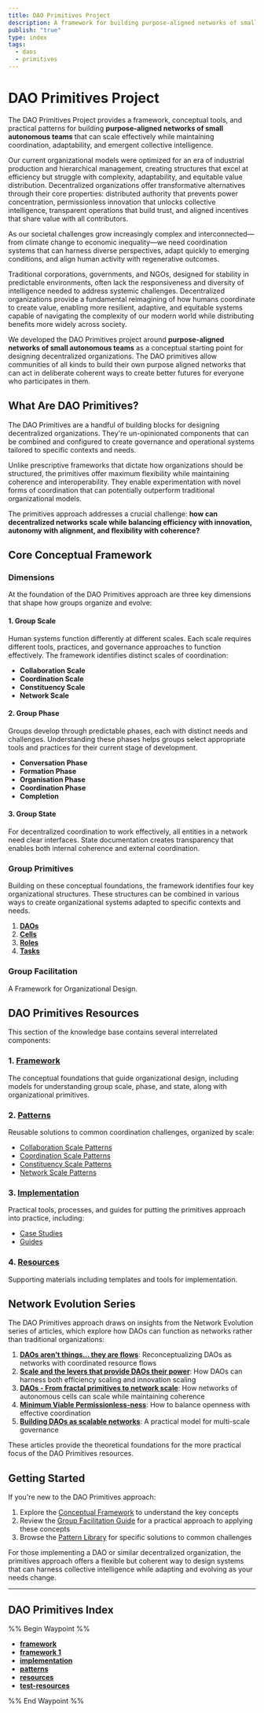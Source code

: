 ```yaml
---
title: DAO Primitives Project
description: A framework for building purpose-aligned networks of small autonomous teams that harness collective intelligence
publish: "true"
type: index
tags:
  - daos
  - primitives
---
```


# DAO Primitives Project

The DAO Primitives Project provides a framework, conceptual tools, and practical patterns for building **purpose-aligned networks of small autonomous teams** that can scale effectively while maintaining coordination, adaptability, and emergent collective intelligence.

Our current organizational models were optimized for an era of industrial production and hierarchical management, creating structures that excel at efficiency but struggle with complexity, adaptability, and equitable value distribution. Decentralized organizations offer transformative alternatives through their core properties: distributed authority that prevents power concentration, permissionless innovation that unlocks collective intelligence, transparent operations that build trust, and aligned incentives that share value with all contributors. 

As our societal challenges grow increasingly complex and interconnected—from climate change to economic inequality—we need coordination systems that can harness diverse perspectives, adapt quickly to emerging conditions, and align human activity with regenerative outcomes. 

Traditional corporations, governments, and NGOs, designed for stability in predictable environments, often lack the responsiveness and diversity of intelligence needed to address systemic challenges. Decentralized organizations provide a fundamental reimagining of how humans coordinate to create value, enabling more resilient, adaptive, and equitable systems capable of navigating the complexity of our modern world while distributing benefits more widely across society.

We developed the DAO Primitives project around  **purpose-aligned networks of small autonomous teams** as a conceptual starting point for designing decentralized organizations. The DAO primitives allow communities of all kinds to build their own purpose aligned networks that can act in deliberate coherent ways to create better futures for everyone who participates in them.  

## What Are DAO Primitives?

The DAO Primitives are a handful of building blocks for designing decentralized organizations. They're un-opinionated components that can be combined and configured to create governance and operational systems tailored to specific contexts and needs.

Unlike prescriptive frameworks that dictate how organizations should be structured, the primitives offer maximum flexibility while maintaining coherence and interoperability. They enable experimentation with novel forms of coordination that can potentially outperform traditional organizational models.

The primitives approach addresses a crucial challenge: **how can decentralized networks scale while balancing efficiency with innovation, autonomy with alignment, and flexibility with coherence?**

## Core Conceptual Framework

### Dimensions
At the foundation of the DAO Primitives approach are three key dimensions that shape how groups organize and evolve:

#### 1. Group Scale
Human systems function differently at different scales. Each scale requires different tools, practices, and governance approaches to function effectively. The framework identifies distinct scales of coordination:
- **Collaboration Scale**
- **Coordination Scale**
- **Constituency Scale**
- **Network Scale**



#### 2. Group Phase

Groups develop through predictable phases, each with distinct needs and challenges. Understanding these phases helps groups select appropriate tools and practices for their current stage of development.
- **Conversation Phase**
- **Formation Phase**
- **Organisation Phase**
- **Coordination Phase**
- **Completion**


#### 3. Group State

For decentralized coordination to work effectively, all entities in a network need clear interfaces. State documentation creates transparency that enables both internal coherence and external coordination.

### Group Primitives

Building on these conceptual foundations, the framework identifies four key organizational structures. These structures can be combined in various ways to create organizational systems adapted to specific contexts and needs.

1. **[DAOs](notes/dao-primitives/framework/organizational-primitives/daos.md)**
2. **[Cells](notes/dao-primitives/framework/organizational-primitives/cells.md)**
3. **[Roles](notes/dao-primitives/framework/organizational-primitives/roles.md)**
4. **[Tasks](notes/dao-primitives/framework/organizational-primitives/tasks.md)**

### Group Facilitation 
A Framework for Organizational Design. 


## DAO Primitives Resources

This section of the knowledge base contains several interrelated components:

### 1. [Framework](notes/dao-primitives/framework/framework.md)
The conceptual foundations that guide organizational design, including models for understanding group scale, phase, and state, along with organizational primitives.

### 2. [Patterns](notes/dao-primitives/patterns/patterns.md)
Reusable solutions to common coordination challenges, organized by scale:
- [Collaboration Scale Patterns](notes/dao-primitives/patterns/collaboration-scale-patterns/collaboration-scale-patterns.md)
- [Coordination Scale Patterns](notes/dao-primitives/patterns/coordination-scale-patterns/coordination-scale-patterns.md)
- [Constituency Scale Patterns](notes/dao-primitives/patterns/constituency-scale-patterns/constituency-scale-patterns.md)
- [Network Scale Patterns](notes/dao-primitives/patterns/network-scale-patterns/network-scale-patterns.md)

### 3. [Implementation](notes/dao-primitives/implementation/implementation.md)
Practical tools, processes, and guides for putting the primitives approach into practice, including:
- [Case Studies](notes/dao-primitives/implementation/case-studies)
- [Guides](notes/dao-primitives/implementation/guides)

### 4. [Resources](notes/dao-primitives/resources/resources.md)
Supporting materials including templates and tools for implementation.

## Network Evolution Series

The DAO Primitives approach draws on insights from the Network Evolution series of articles, which explore how DAOs can function as networks rather than traditional organizations:

1. **[DAOs aren't things... they are flows](DAOs%20aren't%20things...%20they%20are%20flows..md)**: Reconceptualizing DAOs as networks with coordinated resource flows
2. **[Scale and the levers that provide DAOs their power](Scale%20and%20the%20levers%20that%20provide%20DAOs%20their%20power.md)**: How DAOs can harness both efficiency scaling and innovation scaling
3. **[DAOs - From fractal primitives to network scale](DAOs%20-%20From%20fractal%20primitives%20to%20network%20scale..md)**: How networks of autonomous cells can scale while maintaining coherence
4. **[Minimum Viable Permissionless-ness](Minimum%20Viable%20Permissionless-ness.md)**: How to balance openness with effective coordination
5. **[Building DAOs as scalable networks](Building%20DAOs%20as%20scalable%20networks.md)**: A practical model for multi-scale governance

These articles provide the theoretical foundations for the more practical focus of the DAO Primitives resources.

## Getting Started

If you're new to the DAO Primitives approach:

1. Explore the [Conceptual Framework](notes/dao-primitives/framework/framework.md) to understand the key concepts
2. Review the [Group Facilitation Guide](notes/dao-primitives/framework/group-facilitation.md) for a practical approach to applying these concepts
3. Browse the [Pattern Library](notes/dao-primitives/patterns/patterns.md) for specific solutions to common challenges

For those implementing a DAO or similar decentralized organization, the primitives approach offers a flexible but coherent way to design systems that can harness collective intelligence while adapting and evolving as your needs change.

---

## DAO Primitives Index

%% Begin Waypoint %%
- **[framework](./framework/framework.md)**
- **[framework 1](./framework%201/framework%201.md)**
- **[implementation](./implementation/implementation.md)**
- **[patterns](./patterns/patterns.md)**
- **[resources](./resources/resources.md)**
- **[test-resources](./test-resources/test-resources.md)**

%% End Waypoint %%